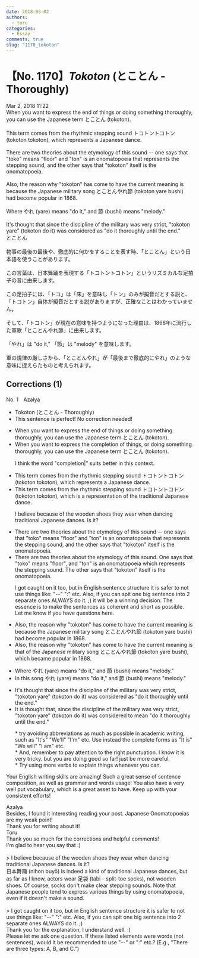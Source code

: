 ```yaml
---
date: 2018-03-02
authors:
  - toru
categories:
  - Essay
comments: true
slug: "1170_tokoton"
---
```


# 【No. 1170】<strong><em>Tokoton</em></strong> (とことん - Thoroughly)
<div class="date">Mar 2, 2018 11:22</div>
<div id="post"><div id="body_show_ori">
When you want to express the end of things or doing something thoroughly, you can use the Japanese term とことん (tokoton).<br/><br/>This term comes from the rhythmic stepping sound トコトントコトン (tokoton tokoton), which represents a Japanese dance.<br/><br/>There are two theories about the etymology of this sound -- one says that "toko" means "floor" and "ton" is an onomatopoeia that represents the stepping sound, and the other says that "tokoton" itself is the onomatopoeia.<br/><br/>Also, the reason why "tokoton" has come to have the current meaning is because the Japanese military song とことんやれ節 (tokoton yare bushi) had become popular in 1868.<br/><br/>Where やれ (yare) means "do it," and 節 (bushi) means "melody."<br/><br/>It's thought that since the discipline of the military was very strict, "tokoton yare" (tokoton do it) was considered as "do it thoroughly until the end."
</div></div>

<!-- more -->

<div id="post_ja"><div id="body_show_mo">
とことん<br/><br/>物事の最後の最後や、徹底的に何かをすることを表す時、「とことん」という日本語を使うことがあります。<br/><br/>この言葉は、日本舞踊を表現する「トコトントコトン」というリズミカルな足拍子の音に由来します。<br/><br/>この足拍子には、「トコ」は「床」を意味し「トン」のみが擬音だとする説と、「トコトン」自体が擬音だとする説がありますが、正確なことはわかっていません。<br/><br/>そして、「トコトン」が現在の意味を持つようになった理由は、1868年に流行した軍歌「とことんやれ節」に由来します。<br/><br/>「やれ」は "do it," 「節」は "melody" を意味します。<br/><br/>軍の規律の厳しさから、「とことんやれ」が「最後まで徹底的にやれ」のような意味に捉えらたものと考えられます。
</div></div>

## Corrections (1)
<div id="block"><div class="first_name"> No. 1　<span class="just_name">Azalya</span></div><div id="block2">
<ul class="correction_field">
<li class="incorrect">Tokoton (とことん - Thoroughly)</li>
<li class="corrected perfect">This sentence is perfect! No correction needed!</li>
</ul>
<ul class="correction_field">
<li class="incorrect">When you want to express the end of things or doing something thoroughly, you can use the Japanese term とことん (tokoton).</li>
<li class="corrected correct">
When you want to express the <span class="f_blue">completion</span> of things<span class="f_red">,</span> or doing something thoroughly, you can use the Japanese term とことん (tokoton).
<p class="correction_comment">I think the word "completion|" suits better in this context.</p>
</li>
</ul>
<ul class="correction_field">
<li class="incorrect">This term comes from the rhythmic stepping sound トコトントコトン (tokoton tokoton), which represents a Japanese dance.</li>
<li class="corrected correct">
This term comes from the rhythmic stepping sound トコトントコトン (tokoton tokoton), which <span class="f_blue">is a </span>represent<span class="f_blue">ation</span> <span class="f_blue">of the</span> <span class="f_blue">traditional</span> Japanese dance.
<p class="correction_comment">I believe because of the wooden shoes they wear when dancing traditional Japanese dances. Is it?</p>
</li>
</ul>
<ul class="correction_field">
<li class="incorrect">There are two theories about the etymology of this sound -- one says that "toko" means "floor" and "ton" is an onomatopoeia that represents the stepping sound, and the other says that "tokoton" itself is the onomatopoeia.</li>
<li class="corrected correct">
There are two theories about the etymology of this sound<span class="f_red">.</span> <span class="f_blue">One</span> says that "toko" means "floor"<span class="f_blue">,</span> and "ton" is an onomatopoeia <span class="f_blue">which</span> represents the stepping sound<span class="f_blue">.</span> <span class="f_blue">The</span> other says that "tokoton" itself is the onomatopoeia.
<p class="correction_comment">I got caught on it too, but in English sentence structure it is safer to not use things like: "--" ":" etc. Also, if you can spit one big sentence into 2 separate ones ALWAYS do it. ;) it will be a winning decision. The essence is to make the sentences as coherent and short as possible. <br/>Let me know if you have questions here.</p>
</li>
</ul>
<ul class="correction_field">
<li class="incorrect">Also, the reason why "tokoton" has come to have the current meaning is because the Japanese military song とことんやれ節 (tokoton yare bushi) had become popular in 1868.</li>
<li class="corrected correct">
Also, the reason why "tokoton" has come to have the current meaning is <span class="f_blue">that</span> <span class="f_blue">of</span> the Japanese military song とことんやれ節 (tokoton yare bushi)<span class="f_blue">,</span> <span class="f_blue">which</span> bec<span class="f_blue">ame</span> popular in 1868.
</li>
</ul>
<ul class="correction_field">
<li class="incorrect">Where やれ (yare) means "do it," and 節 (bushi) means "melody."</li>
<li class="corrected correct">
<span class="f_blue">In this song</span> やれ (yare) means "do it," and 節 (bushi) means "melody."
</li>
</ul>
<ul class="correction_field">
<li class="incorrect">It's thought that since the discipline of the military was very strict, "tokoton yare" (tokoton do it) was considered as "do it thoroughly until the end."</li>
<li class="corrected correct">
It <span class="f_blue">is</span> thought that<span class="f_blue">,</span> since the discipline of the military was very strict, "tokoton yare" (tokoton do it) was considered <span class="f_blue">to mean</span> "do it thoroughly until the end."
<p class="correction_comment">* try avoiding abbreviations as much as possible in academic writing, such as "It's" "We'll" "I'm" etc. Use instead the complete forms as "It is" "We will" "I am" etc.<br/>* And, remember to pay attention to the right punctuation. I know it is very tricky. but you are doing good so far! just be more careful.<br/>* Try using more verbs to explain things whenever you can.</p>
</li>
</ul>
<p class="comment_small">
 Your English writing skills are amazing! Such a great sense of sentence composition, as well as grammar and words usage! You also have a very well put vocabulary, which is a great asset to have. Keep up with your consistent efforts!
</p>

</div><div class="name"><span class="just_name">Azalya</span><br>
Besides, I found it interesting reading your post. Japanese Onomatopoeias are my weak point! <br/>Thank you for writing about it!
</div>
<div class="name"><span class="just_name">Toru</span><br>
Thank you so much for the corrections and helpful comments!<br/>I'm glad to hear you say that :)<br/><br/>&gt; I believe because of the wooden shoes they wear when dancing traditional Japanese dances. Is it?<br/>日本舞踊 (nihon buyō) is indeed a kind of traditional Japanese dances, but as far as I know, actors wear 足袋 (tabi - split-toe socks), not wooden shoes. Of course, socks don't make clear stepping sounds. Note that Japanese people tend to express various things by using onomatopoeia, even if it doesn't make a sound.<br/><br/>&gt; I got caught on it too, but in English sentence structure it is safer to not use things like: "--" ":" etc. Also, if you can spit one big sentence into 2 separate ones ALWAYS do it. ;) <br/>Thank you for the explanation, I understand well. :)<br/>Please let me ask one question. If these listed elements were words (not sentences), would it be recommended to use "--" or ":" etc.? (E.g., "There are three types: A, B, and C.")
</div>
</div>
